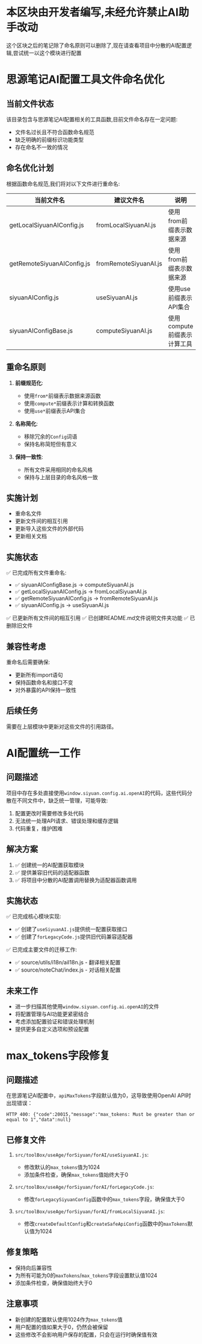 # 本区块由开发者编写,未经允许禁止AI助手改动

这个区块之后的笔记除了命名原则可以删除了,现在请查看项目中分散的AI配置逻辑,尝试统一以这个模块进行配置

# 思源笔记AI配置工具文件命名优化

## 当前文件状态

该目录包含与思源笔记AI配置相关的工具函数,目前文件命名存在一定问题:

- 文件名过长且不符合函数命名规范
- 缺乏明确的前缀标识功能类型
- 存在命名不一致的情况

## 命名优化计划

根据函数命名规范,我们将对以下文件进行重命名:

| 当前文件名 | 建议文件名 | 说明 |
|------------|------------|------|
| getLocalSiyuanAIConfig.js | fromLocalSiyuanAI.js | 使用from前缀表示数据来源 |
| getRemoteSiyuanAIConfig.js | fromRemoteSiyuanAI.js | 使用from前缀表示数据来源 |
| siyuanAIConfig.js | useSiyuanAI.js | 使用use前缀表示API集合 |
| siyuanAIConfigBase.js | computeSiyuanAI.js | 使用compute前缀表示计算工具 |

## 重命名原则

1. **前缀规范化**:
   - 使用`from*`前缀表示数据来源函数
   - 使用`compute*`前缀表示计算和转换函数
   - 使用`use*`前缀表示API集合

2. **名称简化**:
   - 移除冗余的`Config`词语
   - 保持名称简短但有意义

3. **保持一致性**:
   - 所有文件采用相同的命名风格
   - 保持与上层目录的命名风格一致

## 实施计划

- 重命名文件
- 更新文件间的相互引用
- 更新导入这些文件的外部代码
- 更新相关文档

## 实施状态

✅ 已完成所有文件重命名:
- ✅ siyuanAIConfigBase.js → computeSiyuanAI.js
- ✅ getLocalSiyuanAIConfig.js → fromLocalSiyuanAI.js
- ✅ getRemoteSiyuanAIConfig.js → fromRemoteSiyuanAI.js
- ✅ siyuanAIConfig.js → useSiyuanAI.js

✅ 已更新所有文件间的相互引用
✅ 已创建README.md文件说明文件夹功能
✅ 已删除旧文件

## 兼容性考虑

重命名后需要确保:
- 更新所有import语句
- 保持函数命名和接口不变
- 对外暴露的API保持一致性

## 后续任务

需要在上层模块中更新对这些文件的引用路径。

# AI配置统一工作

## 问题描述

项目中存在多处直接使用`window.siyuan.config.ai.openAI`的代码，这些代码分散在不同文件中，缺乏统一管理，可能导致:

1. 配置更改时需要修改多处代码
2. 无法统一处理API请求、错误处理和缓存逻辑
3. 代码重复，维护困难

## 解决方案

1. ✅ 创建统一的AI配置获取模块
2. ✅ 提供兼容旧代码的适配器函数
3. ✅ 将项目中分散的AI配置调用替换为适配器函数调用

## 实施状态

✅ 已完成核心模块实现:
- ✅ 创建了`useSiyuanAI.js`提供统一配置获取接口
- ✅ 创建了`forLegacyCode.js`提供旧代码兼容适配器

✅ 已完成主要文件的迁移工作:
- ✅ source/utils/i18n/aiI18n.js - 翻译相关配置
- ✅ source/noteChat/index.js - 对话相关配置

## 未来工作

- 进一步扫描其他使用`window.siyuan.config.ai.openAI`的文件
- 将配置管理与AI功能更紧密结合
- 考虑添加配置验证和错误处理机制
- 提供更多自定义选项和预设配置 

# max_tokens字段修复

## 问题描述

在思源笔记AI配置中，`apiMaxTokens`字段默认值为0，这导致使用OpenAI API时出现错误：
```
HTTP 400: {"code":20015,"message":"max_tokens: Must be greater than or equal to 1","data":null}
```

## 已修复文件

1. `src/toolBox/useAge/forSiyuan/forAI/useSiyuanAI.js`:
   - 修改默认的`max_tokens`值为1024
   - 添加条件检查，确保`max_tokens`值始终大于0

2. `src/toolBox/useAge/forSiyuan/forAI/forLegacyCode.js`:
   - 修改`forLegacySiyuanConfig`函数中的`max_tokens`字段，确保值大于0

3. `src/toolBox/useAge/forSiyuan/forAI/fromLocalSiyuanAI.js`:
   - 修改`createDefaultConfig`和`createSafeApiConfig`函数中的`maxTokens`默认值为1024

## 修复策略

- 保持向后兼容性
- 为所有可能为0的`maxTokens`/`max_tokens`字段设置默认值1024
- 添加条件检查，确保值始终大于0

## 注意事项

- 新创建的配置默认使用1024作为`max_tokens`值
- 用户配置的值如果大于0，仍然会被保留
- 这些修改不会影响用户保存的配置，只会在运行时确保值有效 